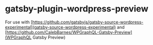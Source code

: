 # gatsby-plugin-wordpress-preview

For use with [https://github.com/gatsbyjs/gatsby-source-wordpress-experimental](gatsby-source-wordpress-experimental) and [https://github.com/CalebBarnes/WPGraphQL-Gatsby-Preview](WPGraphQL Gatsby Preview)


